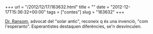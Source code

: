 +++
url = "/2012/12/17/163632.html"
title = ""
date = "2012-12-17T15:36:32+00:00"
tags = ["contes"]
slug = "163632"
+++

[Dr. Ransom](http://en.wikipedia.org/wiki/Elwin_Ransom), advocat del "solar antic", reconeix q és una invenció, "com l'esperanto". Esperantistes destaquen diferències, se'n desvinculen.
